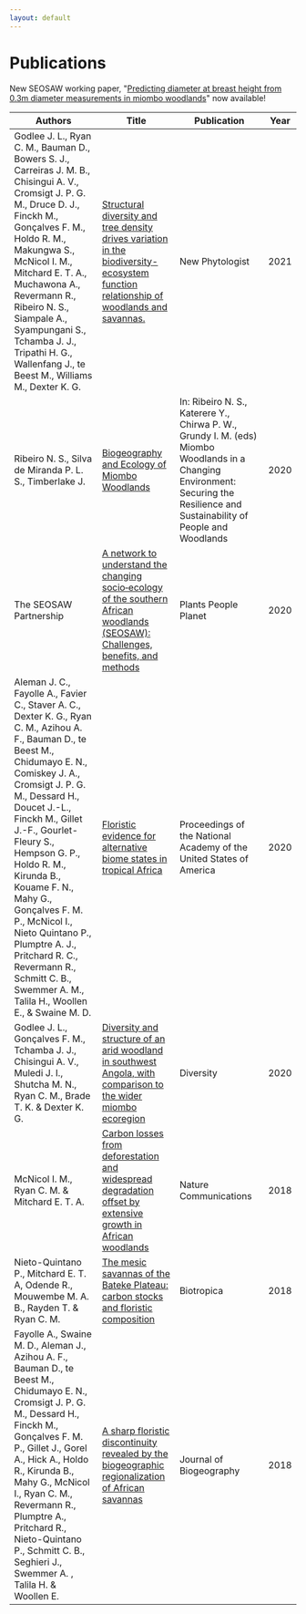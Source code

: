 ```yaml
---
layout: default
---
```


# Publications
New SEOSAW working paper, "[Predicting diameter at breast height from 0.3m diameter measurements in miombo woodlands](https://bitbucket.org/miombo/seosaw/raw/master/doc/reports/diameter_relationship/diameter_relationship_latest.pdf)" now available!


<table>
    <thead>
    	 <tr id='tableHeader'>
   	 	 <th>Authors</th>
   	 	 <th>Title</th>
   	 	 <th>Publication</th>
   	 	 <th>Year</th>
    	 </tr>
    </thead>
    <tbody id='tableBody'>
    <tr>
     <td>Godlee J. L., Ryan C. M., Bauman D., Bowers S. J., Carreiras J. M. B., Chisingui A. V., Cromsigt J. P. G. M., Druce D. J., Finckh M., Gonçalves F. M., Holdo R. M., Makungwa S., McNicol I. M., Mitchard E. T. A., Muchawona A., Revermann R., Ribeiro N. S., Siampale A., Syampungani S., Tchamba J. J., Tripathi H. G., Wallenfang J., te Beest M., Williams M., Dexter K. G.</td>
     <td><a href="https://doi.org/10.1111/nph.17639" target="_blank">Structural diversity and tree density drives variation in the biodiversity-ecosystem function relationship of woodlands and savannas.</a></td>
     <td>New Phytologist</td>
     <td>2021</td> 
    </tr>
    <tr>
     <td>Ribeiro N. S., Silva de Miranda P. L. S., Timberlake J.</td>
     <td><a href="https://doi.org/10.1007/978-3-030-50104-4_2" target="_blank">Biogeography and Ecology of Miombo Woodlands</a></td>
     <td>In: Ribeiro N. S., Katerere Y., Chirwa P. W., Grundy I. M. (eds) Miombo Woodlands in a Changing Environment: Securing the Resilience and Sustainability of People and Woodlands</td>
     <td>2020</td> 
    </tr>
    <tr>
   	 <td>The SEOSAW Partnership</td>
   	 <td><a href="https://doi.org/10.1002/ppp3.10168" target="_blank">A network to understand the changing socio‐ecology of the southern African woodlands (SEOSAW): Challenges, benefits, and methods</a></td>
   	 <td>Plants People Planet</td>
   	 <td>2020</td>
    </tr>
    <tr>
   	 <td>Aleman J. C., Fayolle A., Favier C., Staver A. C., Dexter K. G., Ryan C. M., Azihou A. F., Bauman D., te Beest M., Chidumayo E. N., Comiskey J. A., Cromsigt J. P. G. M., Dessard H., Doucet J.-L., Finckh M., Gillet J.-F., Gourlet-Fleury S., Hempson G. P., Holdo R. M., Kirunda B., Kouame F. N., Mahy G., Gonçalves F. M. P., McNicol I., Nieto Quintano P., Plumptre A. J., Pritchard R. C., Revermann R., Schmitt C. B., Swemmer A. M., Talila H., Woollen E., & Swaine M. D.</td>
   	 <td><a href="https://doi.org/10.1073/pnas.2011515117" target="_blank">Floristic evidence for alternative biome states in tropical Africa</a></td>
   	 <td>Proceedings of the National Academy of the United States of America</td>
   	 <td>2020</td>
    </tr>
    <tr>
   	 <td>Godlee J. L., Gonçalves F. M., Tchamba J. J., Chisingui A. V., Muledi J. I., Shutcha M. N., Ryan C. M., Brade T. K. & Dexter K. G.</td>
   	 <td><a href="https://dx.doi.org/10.3390/d12040140" target="_blank">Diversity and structure of an arid woodland in southwest Angola, with comparison to the wider miombo ecoregion</a></td>
   	 <td>Diversity</td>
   	 <td>2020</td>
    </tr>
    <tr>
   	 <td>McNicol I. M., Ryan C. M. & Mitchard E. T. A.</td>
   	 <td><a href="https://www.nature.com/articles/s41467-018-05386-z" target="_blank">Carbon losses from deforestation and widespread degradation offset by extensive growth in African woodlands</a></td>
   	 <td>Nature Communications</td>
   	 <td>2018</td>
    </tr>
    <tr>
   	 <td>Nieto-Quintano P., Mitchard E. T. A, Odende R., Mouwembe M. A. B., Rayden T. & Ryan C. M.</td>
   	 <td><a href="https://doi.org/10.1111/btp.12606" target="_blank">The mesic savannas of the Bateke Plateau: carbon stocks and floristic composition</a></td>
   	 <td>Biotropica</td>
   	 <td>2018</td>
    </tr>
    <tr>
   	 <td>Fayolle A., Swaine M. D., Aleman J., Azihou A. F., Bauman D., te Beest M., Chidumayo E. N., Cromsigt J. P. G. M., Dessard H., Finckh M., Gonçalves F. M. P., Gillet J., Gorel A., Hick A., Holdo R., Kirunda B., Mahy G., McNicol I., Ryan C. M., Revermann R., Plumptre A., Pritchard R., Nieto-Quintano P., Schmitt C. B., Seghieri J., Swemmer A. , Talila H. & Woollen E.</td> 
   	 <td><a href="https://doi.org/10.1111/jbi.13475" target="_blank">A sharp floristic discontinuity revealed by the biogeographic regionalization of African savannas</a></td>
   	 <td>Journal of Biogeography</td>
   	 <td>2018</td>
    </tr>
	 </tbody>
</table>
